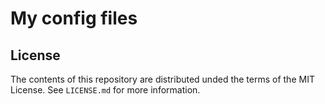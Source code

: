 # My config files


## License
The contents of this repository are distributed unded the terms of the
MIT License. See `LICENSE.md` for more information.

